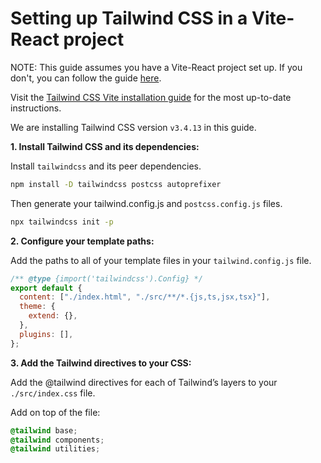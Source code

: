 # Setting up Tailwind CSS in a Vite-React project

NOTE: This guide assumes you have a Vite-React project set up. If you don't, you can follow the guide [here](https://vitejs.dev/guide/).

Visit the [Tailwind CSS Vite installation guide](https://tailwindcss.com/docs/guides/vite) for the most up-to-date instructions.

We are installing Tailwind CSS version `v3.4.13` in this guide.

**1. Install Tailwind CSS and its dependencies:**

Install `tailwindcss` and its peer dependencies.

```bash
npm install -D tailwindcss postcss autoprefixer
```

Then generate your tailwind.config.js and `postcss.config.js` files.

```bash
npx tailwindcss init -p
```

**2. Configure your template paths:**

Add the paths to all of your template files in your `tailwind.config.js` file.

```javascript
/** @type {import('tailwindcss').Config} */
export default {
  content: ["./index.html", "./src/**/*.{js,ts,jsx,tsx}"],
  theme: {
    extend: {},
  },
  plugins: [],
};
```

**3. Add the Tailwind directives to your CSS:**

Add the @tailwind directives for each of Tailwind’s layers to your `./src/index.css` file.

Add on top of the file:

```css
@tailwind base;
@tailwind components;
@tailwind utilities;
```
